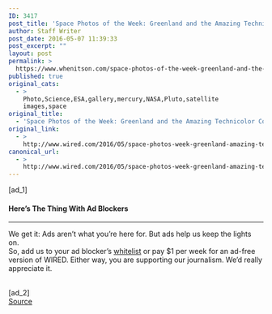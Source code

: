 ```yaml
---
ID: 3417
post_title: 'Space Photos of the Week: Greenland and the Amazing Technicolor Coastline'
author: Staff Writer
post_date: 2016-05-07 11:39:33
post_excerpt: ""
layout: post
permalink: >
  https://www.whenitson.com/space-photos-of-the-week-greenland-and-the-amazing-technicolor-coastline/
published: true
original_cats:
  - >
    Photo,Science,ESA,gallery,mercury,NASA,Pluto,satellite
    images,space
original_title:
  - 'Space Photos of the Week: Greenland and the Amazing Technicolor Coastline'
original_link:
  - >
    http://www.wired.com/2016/05/space-photos-week-greenland-amazing-technicolor-coastline/
canonical_url:
  - >
    http://www.wired.com/2016/05/space-photos-week-greenland-amazing-technicolor-coastline/
---
```

 [ad_1]
<br><div readability="10.659793814433">
				<h4 class="clearfix text-c">Here’s The Thing With Ad Blockers</h4>
				<hr/><p class="link-underline-sm clearfix text-c"><span class="black">We get it:</span> Ads aren’t what you’re here for. But ads help us keep the lights on. <br/>So, add us to your ad blocker’s <a href="http://www.wired.com/whitelist-wired/" class="inline-block" target="_blank" data-js="whitelist-link">whitelist</a> or pay $1 per week for an ad-free version of WIRED. Either way, you are supporting our journalism. We’d really appreciate it.</p>
			</div>
<br>[ad_2]
<br><a href="http://www.wired.com/2016/05/space-photos-week-greenland-amazing-technicolor-coastline/">Source </a>